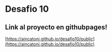 # Desafio 10

## Link al proyecto en githubpages!

[https://aincatoni.github.io/desafio10/public](https://aincatoni.github.io/desafio10/public)
